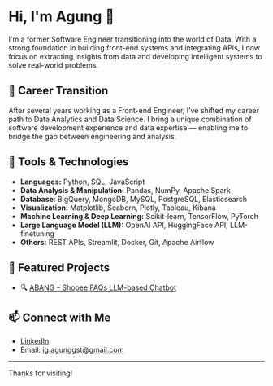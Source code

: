 # Hi, I'm Agung 👋

I'm a former Software Engineer transitioning into the world of Data. With a strong foundation in building front-end systems and integrating APIs, I now focus on extracting insights from data and developing intelligent systems to solve real-world problems.

## 💼 Career Transition
After several years working as a Front-end Engineer, I’ve shifted my career path to Data Analytics and Data Science. I bring a unique combination of software development experience and data expertise — enabling me to bridge the gap between engineering and analysis.

## 🔧 Tools & Technologies
- **Languages:** Python, SQL, JavaScript
- **Data Analysis & Manipulation:** Pandas, NumPy, Apache Spark
- **Database**: BigQuery, MongoDB, MySQL, PostgreSQL, Elasticsearch
- **Visualization:** Matplotlib, Seaborn, Plotly, Tableau, Kibana
- **Machine Learning & Deep Learning:** Scikit-learn, TensorFlow, PyTorch
- **Large Language Model (LLM):** OpenAI API, HuggingFace API, LLM-finetuning
- **Others:** REST APIs, Streamlit, Docker, Git, Apache Airflow

## 📂 Featured Projects
<!-- Uncomment and add links to your best projects -->
- 🔍 [ABANG – Shopee FAQs LLM-based Chatbot](https://github.com/agunggst/ABANG-Shopee-LLM-Chatbot)

## 📫 Connect with Me
- [LinkedIn](https://www.linkedin.com/in/agunggst/)
- Email: [ig.agunggst@gmail.com](mailto:ig.agunggst@gmail.com)

---

Thanks for visiting!
